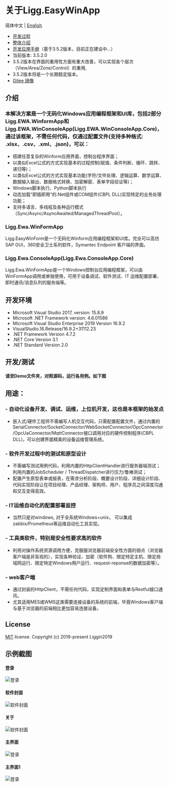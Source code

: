 # 关于Ligg.EasyWinApp
简体中文 | [English](./README.md)
- [开发过程](https://www.cnblogs.com/liggin2019/p/11780431.html)
- [整体介绍](https://www.cnblogs.com/liggin2019/p/11824064.html)
- [开发应用手册](https://liggin2019.gitee.io/projguide)（基于3.5.2版本，目前正在建设中...）
- 当前版本: 3.5.2.0
- 3.5.2版本在界面的重用性方面有重大改善，可以实现各个层次（View/Area/Zone/Control）的重用,
- 3.5.2版本将是一个长期稳定版本。
- [Gitee 镜像](https://www.gitee.com/liggin2019/Ligg.EasyWinApp)
## 介绍
### 本解决方案是一个无码化Windows应用编程框架和UI库，包括2部分Ligg.EWA.WinformApp和Ligg.EWA.WinConsoleApp(Ligg.EWA.WinConsoleApp.Core)，通过该框架，不需任何代码，仅通过配置文件(支持多种格式: .xlsx、.csv、.xml、.json)，可以：
- 搭建任意复杂的Winform应用界面，控制台程序界面；
- 以类似Excel公式的方式实现基本的过程控制(赋值、条件判断、循环、跳转、递归等)；
- 以类似Excel公式的方式实现基本功能(字符/文件处理、逻辑运算、数学运算、数据输入输出、数据格式转换、加密解密、表单字段验证等)；
- Windows脚本执行、Python脚本执行
- 动态加载“即插即用“的.Net组件或COM组件(CBPL DLL)实现特定的业务处理功能；
- 支持多语言、多线程及各种运行模式（Sync/Async/AsyncAwaited/ManagedThreadPool）。

### Ligg.Ewa.WinFormApp
Ligg.EasyWinForm是一个无码化Winform应用编程框架和UI库。完全可以高仿SAP GUI，360安全卫士系列软件，Symantec Endpoint 客户端的界面。

###  Ligg.Ewa.ConsoleApp(Ligg.Ewa.ConsoleApp.Core)
Ligg.Ewa.WinFormApp是一个Windows控制台应用编程框架，可以由WinFormApp调用或单独使用，可用于设备调试、软件测试、IT 运维配置部署、即时通讯/消息队列的服务端等。

## 开发环境
- Microsoft Visual Studio 2017, version: 15.8.9
- Microsoft .NET Framework version: 4.6.01586
- Microsoft Visual Studio Enterprise 2019 Version 16.9.2
- VisualStudio.16.Release/16.9.2+31112.23
- .NET Framework Version 4.7.2
- .NET Core Version 3.1
- .NET Standard Version 2.0

## 开发/测试
#### 请至Demo文件夹，对照源码，运行各用例。如下图

## 用途：
### - 自动化设备开发、调试、运维，上位机开发，这也是本框架的始发点
- 嵌入式/硬件工程师不需编写人机交互代码，只需配置配置文件，通过内置的SerialConnector/SocketConnector/WebSocketConnector/OpcConnector/OpcUaConnector/MqttConnector接口调用对应的硬件控制程序(CBPL DLL)，可以创建界面精美的设备运维管理系统。

### - 软件开发过程中的测试和原型设计
- 不需编写测试用例代码，利用内置的HttpClientHandler进行服务器端测试；利用内置的JobScheduler / ThreadDispatcher进行压力/鲁棒测试；
- 配置产生原型表单或报表，在需求分析阶段、概要设计阶段、详细设计阶段、代码实现阶段让在项目经理、产品经理、架构师、用户、程序员之间深度沟通和交互变得高效。

### - IT运维自动化的配置部署监控
- 当然只是对windows, 对于全系统Windows+unix， 可以集成zabbix/Prometheus等运维自动化工具实现。

### - 工具类软件，特别是安全性要求高的软件
- 利用对操作系统资源调用方便，克服服浏览器前端安全性方面的弱点（浏览器客户端是非盲视的），实现各种验证、加密（软件狗、限定特定主机、限定局域网运行、限定特定Windows用户运行、request-reponse的数据加密等）。

### - web客户端
- 通过封装的HttpClient，不需任何代码，实现定制界面和表单与Restful接口通讯。
- 尤其适用MES或WMS这类需要连接设备的系统的前端，毕竟Windows客户端与基于浏览器的前端相比更加容易连接设备。

## License
[MIT](https://github.com/Liggin2019/Ligg.EasyWinApp/blob/master/LICENSE) license.
Copyright (c) 2019-present Liggin2019

## 示例截图
#### 登录
![登录](https://liggin2019.gitee.io/Static/images/EasyWinApp/login-cn.png)
#### 软件封面
![软件封面](https://liggin2019.gitee.io/Static/images/EasyWinApp/software-cover-cn.png)
#### 关于
![软件封面](https://liggin2019.gitee.io/Static/images/EasyWinApp/about-cn.png)
#### 主界面
![登录](https://liggin2019.gitee.io/Static/images/EasyWinApp/main-ui-cn.png)  
#### 主界面1
![登录](https://liggin2019.gitee.io/Static/images/EasyWinApp/main-ui1-cn.png)  